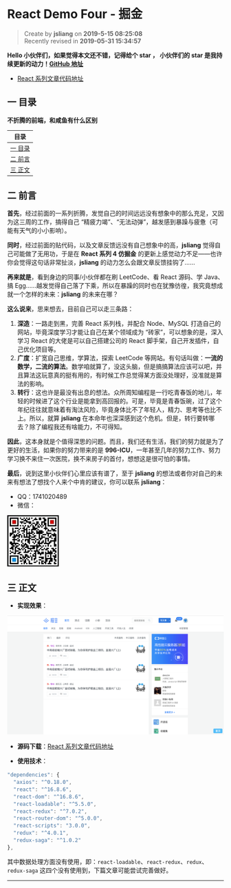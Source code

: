 React Demo Four - 掘金
===

> Create by **jsliang** on **2019-5-15 08:25:08**  
> Recently revised in **2019-05-31 15:34:57**

**Hello 小伙伴们，如果觉得本文还不错，记得给个 **star** ， 小伙伴们的 **star** 是我持续更新的动力！[GitHub 地址](https://github.com/LiangJunrong/document-library)**

* [React 系列文章代码地址](https://github.com/LiangJunrong/React)

## <a name="chapter-one" id="chapter-one">一 目录</a>

**不折腾的前端，和咸鱼有什么区别**

| 目录 |
| --- | 
| [一 目录](#chapter-one) | 
| [二 前言](#chapter-two) |
| [三 正文](#chapter-three) |

## <a name="chapter-two" id="chapter-two">二 前言</a>



**首先**，经过前面的一系列折腾，发觉自己的时间远远没有想象中的那么充足，又因为这三周的工作，搞得自己 “精疲力竭”、“无法动弹”，越发感到暴躁与疲惫（可能有天气的小小影响）。

**同时**，经过前面的贴代码，以及文章反馈远没有自己想象中的高，**jsliang** 觉得自己可能做了无用功，于是在 **React 系列 4 仿掘金** 的更新上感觉动力不足——也许你会觉得这句话非常扯淡，**jsliang** 的动力怎么会跟文章反馈挂钩了……

**再来就是**，看到身边的同事/小伙伴都在刷 LeetCode、看 React 源码、学 Java、搞 Egg……越发觉得自己落了下乘，所以在暴躁的同时也在犹豫彷徨，我究竟想成就一个怎样的未来：**jsliang** 的未来在哪？

**这么说来**，思来想去，目前自己可以走三条路：

1. **深造**：一路走到黑，完善 React 系列栈，并配合 Node、MySQL 打造自己的网站，毕竟深度学习才能让自己在某个领域成为 “砖家”，可以想象的是，深入学习 React 的大佬是可以自己搭建公司的 React 脚手架，自己开发插件，自己优化项目等。
2. **广度**：扩宽自己思维，学算法，探索 LeetCode 等网站。有句话叫做：**一流的数学，二流的算法**。数学咱就算了，没这头脑，但是搞搞算法应该可以吧，并且算法这玩意真的挺有用的，有时候工作总觉得某方面没处理好，没准就是算法的影响。
3. **转行**：这也许是最没有出息的想法。众所周知编程是一行吃青春饭的地儿，年轻的时候进了这个行业是能拿到高回报的。可是，毕竟是青春饭碗，过了这个年纪往往就意味着有淘汰风险，毕竟身体比不了年轻人，精力、思考等也比不上。所以，就算 **jsliang** 在本命年也深深感到这个危机。但是，转行要转哪去？除了编程我还有啥能力，不可得知。

**因此**，这本身就是个值得深思的问题。而且，我们还有生活，我们的努力就是为了更好的生活，如果你的努力带来的是 **996-ICU**，一年甚至几年的努力工作、努力学习换不来住一次医院，换不来房子的首付，想想这是很可怕的事情。

**最后**，说到这里小伙伴们心里应该有谱了，至于 **jsliang** 的想法或者你对自己的未来有想法了想找个人来个中肯的建议，你可以联系 **jsliang**：

* QQ：1741020489
* 微信：

![图](../../public-repertory/img/z-small-wechat.jpeg)

## <a name="chapter-three" id="chapter-three">三 正文</a>



* **实现效果**：

![图](../../public-repertory/img/js-react-demo-four-1.png)

* **源码下载**：[React 系列文章代码地址](https://github.com/LiangJunrong/React)

* **使用技术**：

```js
"dependencies": {
  "axios": "^0.18.0",
  "react": "^16.8.6",
  "react-dom": "^16.8.6",
  "react-loadable": "^5.5.0",
  "react-redux": "^7.0.2",
  "react-router-dom": "^5.0.0",
  "react-scripts": "3.0.0",
  "redux": "^4.0.1",
  "redux-saga": "^1.0.2"
},
```

其中数据处理方面没有使用，即：`react-loadable`、`react-redux`、`redux`、`redux-saga` 这四个没有使用到，下篇文章可能尝试完善做好。

---




